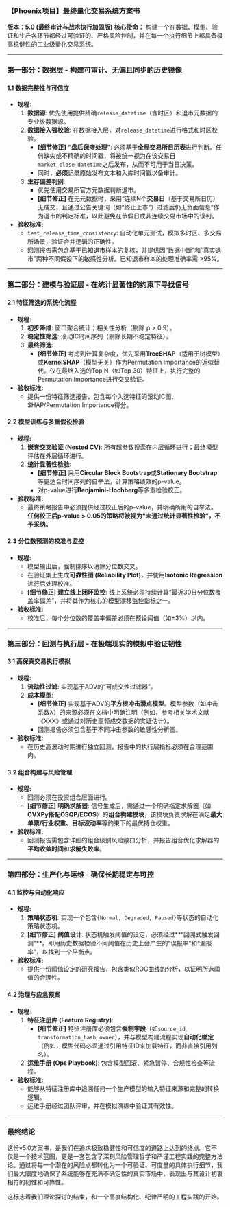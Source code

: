 ### **【Phoenix项目】最终量化交易系统方案书**

**版本：5.0 (最终审计与战术执行加固版)**
**核心使命：** 构建一个在数据、模型、验证和生产各环节都经过可验证的、严格风险控制，并在每一个执行细节上都具备极高稳健性的工业级量化交易系统。

---

### **第一部分：数据层 - 构建可审计、无偏且同步的历史镜像**

#### **1.1 数据完整性与可信度**
*   **规程:**
    1.  **数据源**: 优先使用提供精确`release_datetime`（含时区）和退市元数据的专业级数据源。
    2.  **数据接入强校验**: 在数据接入层，对`release_datetime`进行格式和时区校验。
        *   **[细节修正]** **“盘后保守处理”**: 必须基于**全局交易所日历表**进行判断。任何缺失或不精确的时间戳，将被统一视为在该交易日`market_close_datetime`之后发布，从而不可用于当日决策。
        *   同时，**必须**记录原始发布文本和入库时间戳以备审计。
    3.  **生存偏差判别**:
        *   优先使用交易所官方元数据判断退市。
        *   **[细节修正]** 在无元数据时，采用“连续N个**交易日**（基于交易所日历）无成交，且通过公告关键词（如“终止上市”）过滤后仍无负面信息”作为退市的判定标准，以此避免在节假日或非连续交易市场中的误判。
*   **验收标准:**
    *   `test_release_time_consistency`: 自动化单元测试，模拟多时区、多交易所场景，验证合并逻辑的正确性。
    *   回测报告需包含基于已知退市样本的复核，并提供因“数据中断”和“真实退市”两种不同假设下的敏感性分析。已知退市样本的处理准确率需 >95%。

---

### **第二部分：建模与验证层 - 在统计显著性的约束下寻找信号**

#### **2.1 特征筛选的系统化流程**
*   **规程:**
    1.  **初步降维**: 窗口聚合统计；相关性分析（剔除 ρ > 0.9）。
    2.  **稳定性筛选**: 滚动IC时间序列（剔除长期不稳定特征）。
    3.  **最终筛选**:
        *   **[细节修正]** 考虑到计算复杂度，优先采用**TreeSHAP**（适用于树模型）或**KernelSHAP**（模型无关）作为Permutation Importance的近似替代。仅在最终入选的Top N（如Top 30）特征上，执行完整的Permutation Importance进行交叉验证。
*   **验收标准:**
    *   提供一份特征筛选报告，包含每个入选特征的滚动IC图、SHAP/Permutation Importance得分。

#### **2.2 模型训练与多重假设检验**
*   **规程:**
    1.  **嵌套交叉验证 (Nested CV)**: 所有超参数搜索在内层循环进行；最终模型评估在外层循环进行。
    2.  **统计显著性检验**:
        *   **[细节修正]** 采用**Circular Block Bootstrap**或**Stationary Bootstrap**等更适合时间序列的自举法，计算策略绩效的p-value。
        *   对p-value进行**Benjamini-Hochberg**等多重检验校正。
*   **验收标准:**
    *   最终策略报告中必须提供经过校正后的p-value，并明确所用的自举法。**任何校正后p-value > 0.05的策略将被视为“未通过统计显著性检验”，不予采纳。**

#### **2.3 分位数预测的校准与监控**
*   **规程:**
    *   模型输出后，强制排序以消除分位数交叉。
    *   在验证集上生成**可靠性图 (Reliability Plot)**，并使用**Isotonic Regression**进行后处理校准。
    *   **[细节修正]** **建立线上闭环监控**: 线上系统必须持续计算“最近30日分位数覆盖率偏差”，并将其作为核心的模型漂移监控指标之一。
*   **验收标准:**
    *   校准后，每个分位数的覆盖率偏差必须在预设阈值（如±3%）以内。

---

### **第三部分：回测与执行层 - 在极端现实的模拟中验证韧性**

#### **3.1 高保真交易执行模拟**
*   **规程:**
    1.  **流动性过滤**: 实现基于ADV的“可成交性过滤器”。
    2.  **成本模型**:
        *   **[细节修正]** 实现基于ADV的**平方根冲击滑点模型**。模型参数（如冲击系数λ）的来源必须在文档中明确注明（例如，参考相关学术文献《XXX》或通过对历史高频成交数据的实证估计）。
        *   回测报告必须包含基于不同冲击参数的敏感性分析图。
*   **验收标准:**
    *   在历史高波动时期进行独立回测，报告中的执行层指标必须在合理范围内。

#### **3.2 组合构建与风险管理**
*   **规程:**
    *   回测必须在投资组合层面进行。
    *   **[细节修正]** **明确求解器**: 信号生成后，需通过一个明确指定求解器（如**CVXPy搭配OSQP/ECOS**）的**组合构建模块**，该模块负责求解在满足**最大单票/行业权重、目标波动率**等约束下的最优持仓权重。
*   **验收标准:**
    *   回测报告需包含详细的组合级别风险敞口分析，并报告组合优化求解器的**平均收敛时间**和**求解失败率**。

---

### **第四部分：生产化与运维 - 确保长期稳定与可控**

#### **4.1 监控与自动化响应**
*   **规程:**
    1.  **策略状态机**: 实现一个包含`{Normal, Degraded, Paused}`等状态的自动化策略状态机。
    2.  **[细节修正]** **阈值设计**: 状态机触发阈值的设定，必须经过**“回溯式触发回测”**。即用历史数据检验不同阈值在历史上会产生的“误报率”和“漏报率”，以找到一个平衡点。
*   **验收标准:**
    *   提供一份阈值设定的研究报告，包含类似ROC曲线的分析，以证明所选阈值的合理性。

#### **4.2 治理与应急预案**
*   **规程:**
    1.  **特征注册库 (Feature Registry)**:
        *   **[细节修正]** 特征注册库必须包含**强制字段**（如`source_id`, `transformation_hash`, `owner`），并与模型构建流程实现**自动化绑定**（例如，模型代码必须通过引用特征ID来加载特征，而非直接引用列名）。
    2.  **运维手册 (Ops Playbook)**: 包含模型回滚、紧急暂停、合规性检查等流程。
*   **验收标准:**
    *   能够从特征注册库中追溯任何一个生产模型的输入特征来源和完整的转换逻辑。
    *   运维手册经过团队评审，并在模拟演练中验证其有效性。

---

### **最终结论**

这份v5.0方案书，是我们在追求极致稳健性和可信度的道路上达到的终点。它不仅是一个技术蓝图，更是一套包含了深刻风险管理哲学和严谨工程实践的完整方法论。通过将每一个潜在的风险点都转化为一个可验证、可度量的具体执行细节，我们最大限度地确保了系统能够在充满不确定性的真实市场中，表现出与其设计初衷相符的韧性和可靠性。

这标志着我们理论探讨的结束，和一个高度结构化、纪律严明的工程实践的开始。